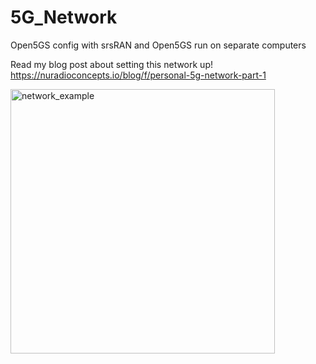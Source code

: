 # 5G_Network
Open5GS config with srsRAN and Open5GS run on separate computers

Read my blog post about setting this network up!
https://nuradioconcepts.io/blog/f/personal-5g-network-part-1

<img width="423" alt="network_example" src="https://github.com/Nuradioconcepts/5G_Network/assets/152554889/d8c8ac9d-7ecd-4b4e-9c5c-9b181146c60d">
